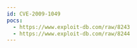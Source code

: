 ```yaml
---
id: CVE-2009-1049
pocs:
  - https://www.exploit-db.com/raw/8243
  - https://www.exploit-db.com/raw/8244
---
```

